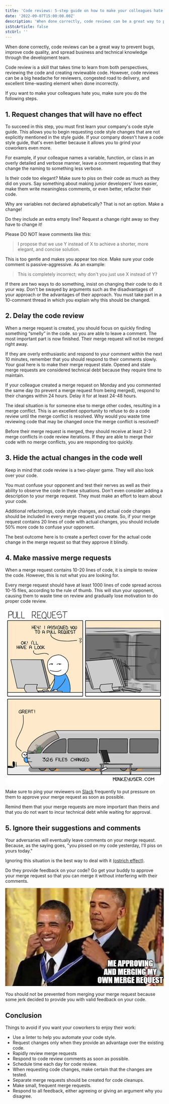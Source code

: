 ```yaml
---
title: 'Code reviews: 5-step guide on how to make your colleagues hate you'
date: '2022-09-07T15:00:00.00Z'
description: 'When done correctly, code reviews can be a great way to prevent bugs...'
isStcArticle: false
stcUrl: ''
---
```


When done correctly, code reviews can be a great way to prevent bugs, improve code quality, and spread business and technical knowledge through the development team. 

Code review is a skill that takes time to learn from both perspectives, reviewing the code and creating reviewable code. However, code reviews can be a big headache for reviewers, congested road to delivery, and excellent time-wasting element when done incorrectly.

If you want to make your colleagues hate you, make sure you do the following steps.

## 1. Request changes that will have no effect

To succeed in this step, you must first learn your company's code style guide. This allows you to begin requesting code style changes that are not explicitly mentioned in the style guide. If your company doesn't have a code style guide, that's even better because it allows you to grind your coworkers even more.

For example, if your colleague names a variable, function, or class in an overly detailed and verbose manner, leave a comment requesting that they change the naming to something less verbose.

Is their code too elegant? Make sure to piss on their code as much as they did on yours. Say something about making junior developers' lives easier, make them write meaningless comments, or even better, refactor their code.

Why are variables not declared alphabetically? That is not an option. Make a change!

Do they include an extra empty line? Request a change right away so they have to change it!

Please DO NOT leave comments like this:

> I propose that we use Y instead of X to achieve a shorter, more elegant, and concise solution.

This is too gentle and makes you appear too nice. Make sure your code comment is passive-aggressive. As an example:

> This is completely incorrect; why don't you just use X instead of Y?

If there are two ways to do something, insist on changing their code to do it your way. Don't be swayed by arguments such as the disadvantages of your approach or the advantages of their approach. You must take part in a 10-comment thread in which you explain why this should be changed.

## 2. Delay the code review 

When a merge request is created, you should focus on quickly finding something “smelly” in the code. so you are able to leave a comment. The most important part is now finished. Their merge request will not be merged right away.

If they are overly enthusiastic and respond to your comment within the next 10 minutes, remember that you should respond to their comments slowly. Your goal here is to make their merge request stale. Opened and stale merge requests are considered technical debt because they require time to maintain.

If your colleague created a merge request on Monday and you commented the same day (to prevent a merge request from being merged), respond to their changes within 24 hours. Delay it for at least 24-48 hours.

The ideal situation is for someone else to merge other codes, resulting in a merge conflict. This is an excellent opportunity to refuse to do a code review until the merge conflict is resolved. Why would you waste time reviewing code that may be changed once the merge conflict is resolved?

Before their merge request is merged, they should receive at least 2-3 merge conflicts in code review iterations. If they are able to merge their code with no merge conflicts, you are responding too quickly.

## 3. Hide the actual changes in the code well

Keep in mind that code review is a two-player game. They will also look over your code. 

You must confuse your opponent and test their nerves as well as their ability to observe the code in these situations. Don't even consider adding a description to your merge request. They must make an effort to learn about your code.

Additional refactorings, code style changes, and actual code changes should be included in every merge request you create. So, if your merge request contains 20 lines of code with actual changes, you should include 50% more code to confuse your opponent.

The best outcome here is to create a perfect cover for the actual code change in the merge request so that they approve it blindly.

## 4. Make massive merge requests

When a merge request contains 10-20 lines of code, it is simple to review the code. However, this is not what you are looking for.

Every merge request should have at least 1000 lines of code spread across 10-15 files, according to the rule of thumb. This will stun your opponent, causing them to waste time on review and gradually lose motivation to do proper code review.

![Massive merge requests](./code-reviews.jpg)

Make sure to ping your reviewers on [Slack](https://mensurdurakovic.com/blog/slack-bon-ton/) frequently to put pressure on them to approve your merge request as soon as possible.

Remind them that your merge requests are more important than theirs and that you do not want to incur technical debt while waiting for approval.

## 5. Ignore their suggestions and comments

Your adversaries will eventually leave comments on your merge request. Because, as the saying goes, "you pissed on my code yesterday, I'll piss on yours today."

Ignoring this situation is the best way to deal with it [(ostrich effect)](https://mensurdurakovic.com/blog/the-most-common-laws-and-principles-in-software-development/).

Do they provide feedback on your code? Go get your buddy to approve your merge request so that you can merge it without interfering with their comments.

![When you merge your own merge request](./obama.jpg)

You should not be prevented from merging your merge request because some jerk decided to provide you with valid feedback on your code.

## Conclusion

Things to avoid if you want your coworkers to enjoy their work:
- Use a linter to help you automate your code style.
- Request changes only when they provide an advantage over the existing code.
- Rapidly review merge requests
- Respond to code review comments as soon as possible.
- Schedule time each day for code review.
- When requesting code changes, make certain that the changes are tested.
- Separate merge requests should be created for code cleanups.
- Make small, frequent merge requests.
- Respond to all feedback, either agreeing or giving an argument why you disagree.
